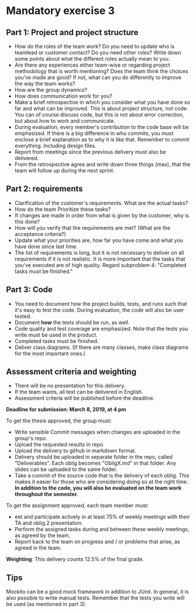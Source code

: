 # Mandatory exercise 3

## Part 1: Project and project structure

- How do the roles of the team work? Do you need to update who is teamlead or customer contact? Do
you need other roles? Write down some points about what the different roles actually mean to you.
- Are there any experiences either team-wise or regarding project methodology that is worth mentioning?
Does the team think the choices you've made are good? If not, what can you do differently to improve the
way the team works?
- How are the group dynamics?
- How does communication work for you?
- Make a brief retrospective in which you consider what you have done so far and what can be improved.
This is about project structure, not code. You can of course discuss code, but this is not about error
correction, but about how to work and communicate.
- During evaluation, every member's contribution to the code base will be emphasized. If there is a big
difference in who commits, you must enclose a brief explanation as to why it is like that. Remember to
commit everything. Including design files.
- Report from meetings since the previous delivery must also be delivered.
- From the retrospective agree and write down three things (max), that the team will follow up during the
next sprint.

## Part 2: requirements

- Clarification of the customer's requirements. What are the actual tasks?
- How do the team Prioritize these tasks?
- If changes are made in order from what is given by the customer, why is this done?
- How will you verify that the requirements are met? (What are the acceptance criteria?)
- Update what your priorities are, how far you have come and what you have done since last time.
- The list of requirements is long, but it is not necessary to deliver on all requirements if it is not realistic. It is
more important that the tasks that you've executed are of high quality. Regard subproblem 4: "Completed
tasks must be finished."

## Part 3: Code


- You need to document how the project builds, tests, and runs such that it's easy to test the code. During
evaluation, the code will also be user tested.
- Document **how** the tests should be run, as well.
- Code quality and test coverage are emphasized. Note that the tests you write must be used in the
product.
- Completed tasks must be finished.
- Deliver class diagrams. (If there are many classes, make class diagrams for the most important ones.)

## Assessment criteria and weighting


- There will be no presentation for this delivery.
- If the team wants, all text can be delivered in English.
- Assessment criteria will be published before the deadline.
 
 
**Deadline for submission: March 8, 2019, at 4 pm**
 
 
To get the thesis approved, the group must:
 
 
- Write sensible Commit messages when changes are uploaded in the group's repo.
- Upload the requested results in repo.
- Upload the delivery to github in markdown format.
- Delivery should be uploaded in separate folder in the repo, called "Deliverables". Each oblig becomes
"ObligX.md" in that folder. Any slides can be uploaded to the same folder.
- Take a commit of the source code that is the delivery of each oblig. This makes it easier for those who are
considering doing so at the right time. **In addition to the code, you will also be evaluated on the
team work throughout the semester.**
 
 
To get the assignment approved, each team member must:
 
 
- eet and participate actively in at least 75% of weekly meetings with their TA and oblig.2 presentation.
- Perform the assigned tasks during and between these weekly meetings, as agreed by the team.
- Report back to the team on progress and / or problems that arise, as agreed in the team.
 
 
**Weighting**: This delivery counts 12.5% of the final grade.
 
## Tips

Mockito can be a good mock framework in addition to JUnit. In general, it is also possible to write manual tests.
Remember that the tests you write will be used (as mentioned in part 3).
 

